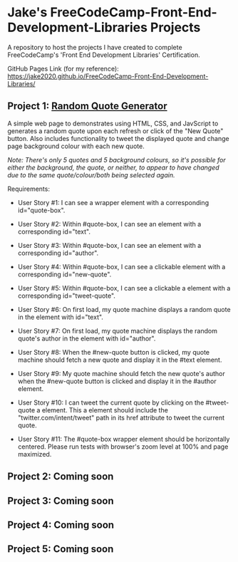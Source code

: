 # Jake's FreeCodeCamp-Front-End-Development-Libraries Projects
A repository to host the projects I have created to complete FreeCodeCamp's 'Front End Development Libraries' Certification.

GitHub Pages Link (for my reference): https://jake2020.github.io/FreeCodeCamp-Front-End-Development-Libraries/

## Project 1: [Random Quote Generator](https://jake2020.github.io/FreeCodeCamp-Front-End-Development-Libraries/RandomQuoteMachine.html)
A simple web page to demonstrates using HTML, CSS, and JavScript to generates a random quote upon each refresh or click of the "New Quote" button. Also includes functionality to tweet the displayed quote and change page background colour with each new quote.

*Note: There's only 5 quotes and 5 background colours, so it's possible for either the background, the quote, or neither, to appear to have changed due to the same quote/colour/both being selected again.*

Requirements:

- User Story #1: I can see a wrapper element with a corresponding id="quote-box".

- User Story #2: Within #quote-box, I can see an element with a corresponding id="text".

- User Story #3: Within #quote-box, I can see an element with a corresponding id="author".

- User Story #4: Within #quote-box, I can see a clickable element with a corresponding id="new-quote".

- User Story #5: Within #quote-box, I can see a clickable a element with a corresponding id="tweet-quote".

- User Story #6: On first load, my quote machine displays a random quote in the element with id="text".

- User Story #7: On first load, my quote machine displays the random quote's author in the element with id="author".

- User Story #8: When the #new-quote button is clicked, my quote machine should fetch a new quote and display it in the #text element.

- User Story #9: My quote machine should fetch the new quote's author when the #new-quote button is clicked and display it in the #author element.

- User Story #10: I can tweet the current quote by clicking on the #tweet-quote a element. This a element should include the "twitter.com/intent/tweet" path in its href attribute to tweet the current quote.

- User Story #11: The #quote-box wrapper element should be horizontally centered. Please run tests with browser's zoom level at 100% and page maximized.

## Project 2: Coming soon

## Project 3: Coming soon

## Project 4: Coming soon

## Project 5: Coming soon
